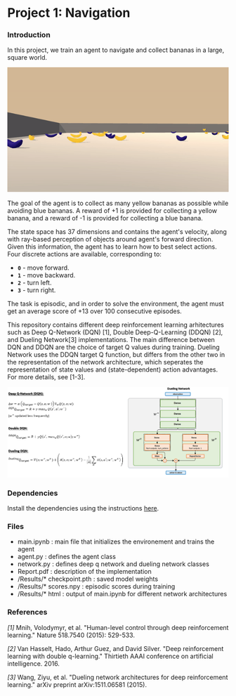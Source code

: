 # Project 1: Navigation

### Introduction

In this project, we  train an agent to navigate and collect bananas in a large, square world.  

![Trained Agent](./Results/trained_dueling.gif)

The goal of the agent is to collect as many yellow bananas as possible while avoiding blue bananas. A reward of +1 is provided for collecting a yellow banana, and a reward of -1 is provided for collecting a blue banana.  

The state space has 37 dimensions and contains the agent's velocity, along with ray-based perception of objects around agent's forward direction.  Given this information, the agent has to learn how to best select actions.  Four discrete actions are available, corresponding to:
- **`0`** - move forward.
- **`1`** - move backward.
- **`2`** - turn left.
- **`3`** - turn right.

The task is episodic, and in order to solve the environment, the agent must get an average score of +13 over 100 consecutive episodes.

This repository contains different deep reinforcement learning arhitectures such as Deep Q-Network (DQN) [1], Double Deep-Q-Learning (DDQN) [2], and Dueling Network[3] implementations. The main difference between DQN and DDQN are the choice of target Q values during training.  Dueling Network uses the DDQN target Q function, but differs from the other two in the representation of the network architecture, which seperates the representation of state values and (state-dependent) action advantages. For more details, see [1-3].

![Network Architectures](./Results/DQN_Networks.png)


### Dependencies

Install the dependencies using the instructions [here](https://github.com/eayvali/DeepRL).

### Files

* main.ipynb                : main file that initializes the environement and trains the agent
* agent.py                  : defines the agent class
* network.py                : defines deep q network and dueling network classes
* Report.pdf                : description of the implementation
* /Results/* checkpoint.pth : saved model weights 
* /Results/* scores.npy     : episodic scores during training
* /Results/* html           : output of main.ipynb for different network architectures



### References

_[1]_ Mnih, Volodymyr, et al. "Human-level control through deep reinforcement learning." Nature 518.7540 (2015): 529-533.

_[2]_ Van Hasselt, Hado, Arthur Guez, and David Silver. "Deep reinforcement learning with double q-learning." Thirtieth AAAI conference on artificial intelligence. 2016.

_[3]_ Wang, Ziyu, et al. "Dueling network architectures for deep reinforcement learning." arXiv preprint arXiv:1511.06581 (2015).




